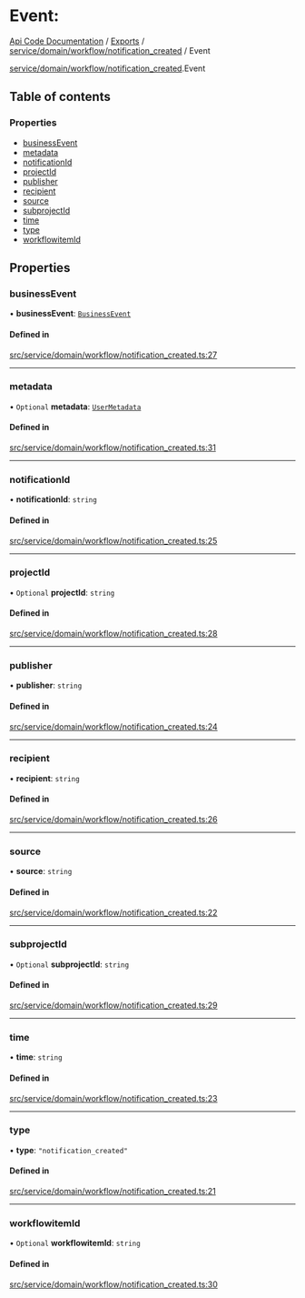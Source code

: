 # Event: 
 
[Api Code Documentation](../README.md) / [Exports](../modules.md) / [service/domain/workflow/notification\_created](../modules/service_domain_workflow_notification_created.md) / Event

[service/domain/workflow/notification\_created](../modules/service_domain_workflow_notification_created.md).Event

## Table of contents

### Properties

- [businessEvent](service_domain_workflow_notification_created.Event.md#businessevent)
- [metadata](service_domain_workflow_notification_created.Event.md#metadata)
- [notificationId](service_domain_workflow_notification_created.Event.md#notificationid)
- [projectId](service_domain_workflow_notification_created.Event.md#projectid)
- [publisher](service_domain_workflow_notification_created.Event.md#publisher)
- [recipient](service_domain_workflow_notification_created.Event.md#recipient)
- [source](service_domain_workflow_notification_created.Event.md#source)
- [subprojectId](service_domain_workflow_notification_created.Event.md#subprojectid)
- [time](service_domain_workflow_notification_created.Event.md#time)
- [type](service_domain_workflow_notification_created.Event.md#type)
- [workflowitemId](service_domain_workflow_notification_created.Event.md#workflowitemid)

## Properties

### businessEvent

• **businessEvent**: [`BusinessEvent`](../modules/service_domain_business_event.md#businessevent)

#### Defined in

[src/service/domain/workflow/notification_created.ts:27](https://github.com/openkfw/TruBudget/blob/086d599/api/src/service/domain/workflow/notification_created.ts#L27)

___

### metadata

• `Optional` **metadata**: [`UserMetadata`](../modules/service_domain_metadata.md#usermetadata)

#### Defined in

[src/service/domain/workflow/notification_created.ts:31](https://github.com/openkfw/TruBudget/blob/086d599/api/src/service/domain/workflow/notification_created.ts#L31)

___

### notificationId

• **notificationId**: `string`

#### Defined in

[src/service/domain/workflow/notification_created.ts:25](https://github.com/openkfw/TruBudget/blob/086d599/api/src/service/domain/workflow/notification_created.ts#L25)

___

### projectId

• `Optional` **projectId**: `string`

#### Defined in

[src/service/domain/workflow/notification_created.ts:28](https://github.com/openkfw/TruBudget/blob/086d599/api/src/service/domain/workflow/notification_created.ts#L28)

___

### publisher

• **publisher**: `string`

#### Defined in

[src/service/domain/workflow/notification_created.ts:24](https://github.com/openkfw/TruBudget/blob/086d599/api/src/service/domain/workflow/notification_created.ts#L24)

___

### recipient

• **recipient**: `string`

#### Defined in

[src/service/domain/workflow/notification_created.ts:26](https://github.com/openkfw/TruBudget/blob/086d599/api/src/service/domain/workflow/notification_created.ts#L26)

___

### source

• **source**: `string`

#### Defined in

[src/service/domain/workflow/notification_created.ts:22](https://github.com/openkfw/TruBudget/blob/086d599/api/src/service/domain/workflow/notification_created.ts#L22)

___

### subprojectId

• `Optional` **subprojectId**: `string`

#### Defined in

[src/service/domain/workflow/notification_created.ts:29](https://github.com/openkfw/TruBudget/blob/086d599/api/src/service/domain/workflow/notification_created.ts#L29)

___

### time

• **time**: `string`

#### Defined in

[src/service/domain/workflow/notification_created.ts:23](https://github.com/openkfw/TruBudget/blob/086d599/api/src/service/domain/workflow/notification_created.ts#L23)

___

### type

• **type**: ``"notification_created"``

#### Defined in

[src/service/domain/workflow/notification_created.ts:21](https://github.com/openkfw/TruBudget/blob/086d599/api/src/service/domain/workflow/notification_created.ts#L21)

___

### workflowitemId

• `Optional` **workflowitemId**: `string`

#### Defined in

[src/service/domain/workflow/notification_created.ts:30](https://github.com/openkfw/TruBudget/blob/086d599/api/src/service/domain/workflow/notification_created.ts#L30)
